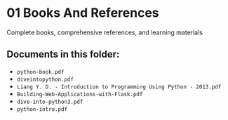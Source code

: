 # 01 Books And References

Complete books, comprehensive references, and learning materials

## Documents in this folder:

- `python-book.pdf`
- `diveintopython.pdf`
- `Liang Y. D. - Introduction to Programming Using Python - 2013.pdf`
- `Building-Web-Applications-with-Flask.pdf`
- `dive-into-python3.pdf`
- `python-intro.pdf`
